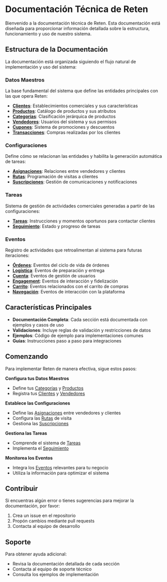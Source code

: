 # Documentación Técnica de Reten

Bienvenido a la documentación técnica de Reten. Esta documentación está diseñada para proporcionar información detallada sobre la estructura, funcionamiento y uso de nuestro sistema.

## Estructura de la Documentación

La documentación está organizada siguiendo el flujo natural de implementación y uso del sistema:

### Datos Maestros

La base fundamental del sistema que define las entidades principales con las que opera Reten:

- **[Clientes](master-data/client/README.md)**: Establecimientos comerciales y sus características
- **[Productos](master-data/product/README.md)**: Catálogo de productos y sus atributos
- **[Categorías](master-data/category/README.md)**: Clasificación jerárquica de productos
- **[Vendedores](master-data/seller/README.md)**: Usuarios del sistema y sus permisos
- **[Cupones](master-data/coupon/README.md)**: Sistema de promociones y descuentos
- **[Transacciones](master-data/transactions/README.md)**: Compras realizadas por los clientes

### Configuraciones

Define cómo se relacionan las entidades y habilita la generación automática de tareas:

- **[Asignaciones](settings/assignments/README.md)**: Relaciones entre vendedores y clientes
- **[Rutas](settings/routes/README.md)**: Programación de visitas a clientes
- **[Suscripciones](settings/subscription/README.md)**: Gestión de comunicaciones y notificaciones

### Tareas

Sistema de gestión de actividades comerciales generadas a partir de las configuraciones:

- **[Tareas](tasks/README.md)**: Instrucciones y momentos oportunos para contactar clientes
- **[Seguimiento](tasks/tracking/README.md)**: Estado y progreso de tareas

### Eventos

Registro de actividades que retroalimentan al sistema para futuras iteraciones:

- **[Órdenes](events/order/README.md)**: Eventos del ciclo de vida de órdenes
- **[Logística](events/logistics/README.md)**: Eventos de preparación y entrega
- **[Cuenta](events/account/README.md)**: Eventos de gestión de usuarios
- **[Engagement](events/engagement/README.md)**: Eventos de interacción y fidelización
- **[Carrito](events/cart/README.md)**: Eventos relacionados con el carrito de compras
- **[Navegación](events/navigation/README.md)**: Eventos de interacción con la plataforma

## Características Principales

- **Documentación Completa**: Cada sección está documentada con ejemplos y casos de uso
- **Validaciones**: Incluye reglas de validación y restricciones de datos
- **Ejemplos**: Código de ejemplo para implementaciones comunes
- **Guías**: Instrucciones paso a paso para integraciones

## Comenzando

Para implementar Reten de manera efectiva, sigue estos pasos:

**Configura tus Datos Maestros**

   - Define tus [Categorías](master-data/category/README.md) y [Productos](master-data/product/README.md)
   - Registra tus [Clientes](master-data/client/README.md) y [Vendedores](master-data/seller/README.md)

**Establece las Configuraciones**

   - Define las [Asignaciones](settings/assignments/README.md) entre vendedores y clientes
   - Configura las [Rutas](settings/routes/README.md) de visita
   - Gestiona las [Suscripciones](settings/subscription/README.md)

**Gestiona las Tareas**

   - Comprende el sistema de [Tareas](tasks/README.md)
   - Implementa el [Seguimiento](tasks/tracking/README.md)

**Monitorea los Eventos**

   - Integra los [Eventos](events/README.md) relevantes para tu negocio
   - Utiliza la información para optimizar el sistema

## Contribuir

Si encuentras algún error o tienes sugerencias para mejorar la documentación, por favor:

1. Crea un issue en el repositorio
2. Propón cambios mediante pull requests
3. Contacta al equipo de desarrollo

## Soporte

Para obtener ayuda adicional:

- Revisa la documentación detallada de cada sección
- Contacta al equipo de soporte técnico
- Consulta los ejemplos de implementación
